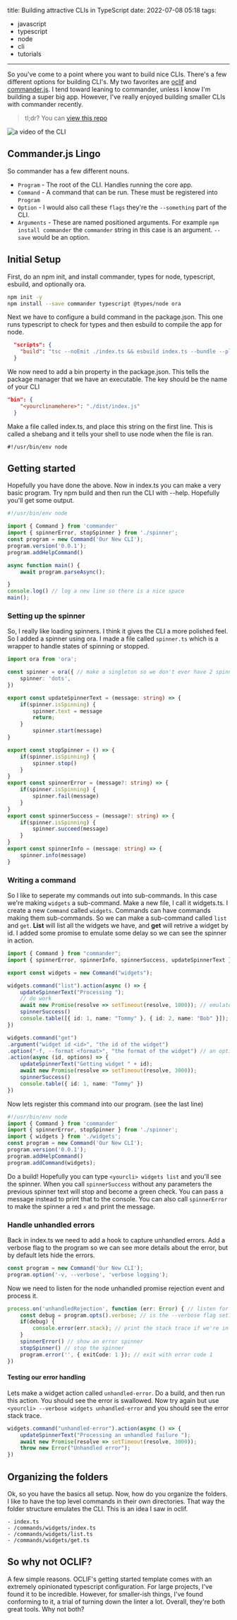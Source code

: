 title: Building attractive CLIs in TypeScript
date: 2022-07-08 05:18
tags:
- javascript
- typescript
- node
- cli
- tutorials
---

So you've come to a point where you want to build nice CLIs. There's a few different options for building CLI's. My two favorites are [oclif](https://oclif.io/) and [commander.js](https://github.com/tj/commander.js/). I tend toward leaning to commander, unless I know I'm building a super big app. However, I've really enjoyed building smaller CLIs with commander recently.

<!-- more -->

> tl;dr? You can [view this repo](https://github.com/TerribleDev/example-ts-cli)

![a video of the CLI](cli.gif)

## Commander.js Lingo

So commander has a few different nouns.

* `Program` - The root of the CLI. Handles running the core app.
* `Command` - A command that can be run. These must be registered into `Program`
* `Option` - I would also call these `flags` they're the `--something` part of the CLI.
* `Arguments` - These are named positioned arguments. For example `npm install commander` the `commander` string in this case is an argument. `--save` would be an option.



## Initial Setup

First, do an npm init, and install commander, types for node, typescript, esbuild, and optionally ora.

```bash
npm init -y
npm install --save commander typescript @types/node ora
```

Next we have to configure a build command in the package.json. This one runs typescript to check for types and then esbuild to compile the app for node.

```json
  "scripts": {
    "build": "tsc --noEmit ./index.ts && esbuild index.ts --bundle --platform=node --format=cjs --outfile=dist/index.js",
  }
```

We now need to add a bin property in the package.json. This tells the package manager that we have an executable. The key should be the name of your CLI

```json
"bin": {
    "<yourclinamehere>": "./dist/index.js"
  }
```


Make a file called index.ts, and place this string on the first line. This is called a shebang and it tells your shell to use node when the file is ran.

`#!/usr/bin/env node`

## Getting started

Hopefully you have done the above. Now in index.ts you can make a very basic program. Try npm build and then run the CLI with --help. Hopefully you'll get some output.

```ts
#!/usr/bin/env node

import { Command } from 'commander'
import { spinnerError, stopSpinner } from './spinner';
const program = new Command('Our New CLI');
program.version('0.0.1');
program.addHelpCommand()

async function main() {
    await program.parseAsync();

}
console.log() // log a new line so there is a nice space
main();
```

### Setting up the spinner

So, I really like loading spinners. I think it gives the CLI a more polished feel. So I added a spinner using ora. I made a file called `spinner.ts` which is a wrapper to handle states of spinning or stopped.

```ts
import ora from 'ora';

const spinner = ora({ // make a singleton so we don't ever have 2 spinners
    spinner: 'dots',
})

export const updateSpinnerText = (message: string) => {
    if(spinner.isSpinning) {
        spinner.text = message
        return;
    }
        spinner.start(message)
}

export const stopSpinner = () => {
    if(spinner.isSpinning) {
        spinner.stop()
    }
}
export const spinnerError = (message?: string) => {
    if(spinner.isSpinning) {
        spinner.fail(message)
    }
}
export const spinnerSuccess = (message?: string) => {
    if(spinner.isSpinning) {
        spinner.succeed(message)
    }
}
export const spinnerInfo = (message: string) => {
    spinner.info(message)
}
```

### Writing a command

So I like to seperate my commands out into sub-commands. In this case we're making `widgets` a sub-command. Make a new file, I call it widgets.ts. I create a new `Command` called `widgets`. Commands can have commands making them sub-commands. So we can make a sub-command called `list` and `get`. **List** will list all the widgets we have, and **get** will retrive a widget by id. I added some promise to emulate some delay so we can see the spinner in action.

    
```ts
import { Command } from "commander";
import { spinnerError, spinnerInfo, spinnerSuccess, updateSpinnerText } from "./spinner";

export const widgets = new Command("widgets");

widgets.command("list").action(async () => {
    updateSpinnerText("Processing ");
    // do work
    await new Promise(resolve => setTimeout(resolve, 1000)); // emulate work
    spinnerSuccess()
    console.table([{ id: 1, name: "Tommy" }, { id: 2, name: "Bob" }]);
})

widgets.command("get")
.argument("widget id <id>", "the id of the widget")
.option("-f, --format <format>", "the format of the widget") // an optional flag, this will be in options.f
.action(async (id, options) => {
    updateSpinnerText("Getting widget " + id);
    await new Promise(resolve => setTimeout(resolve, 3000));
    spinnerSuccess()
    console.table({ id: 1, name: "Tommy" })
})

```

Now lets register this command into our program. (see the last line)

```ts
#!/usr/bin/env node
import { Command } from 'commander'
import { spinnerError, stopSpinner } from './spinner';
import { widgets } from './widgets';
const program = new Command('Our New CLI');
program.version('0.0.1');
program.addHelpCommand()
program.addCommand(widgets);
```


Do a build! Hopefully you can type `<yourcli> widgets list` and you'll see the spinner. When you call `spinnerSuccess` without any parameters the previous spinner text will stop and become a green check. You can pass a message instead to print that to the console. You can also call `spinnerError` to make the spinner a red `x` and print the message.


### Handle unhandled errors

Back in index.ts we need to add a hook to capture unhandled errors. Add a verbose flag to the program so we can see more details about the error, but by default lets hide the errors.

```ts
const program = new Command('Our New CLI');
program.option('-v, --verbose', 'verbose logging');
```

Now we need to listen for the node unhandled promise rejection event and process it.


```ts
process.on('unhandledRejection', function (err: Error) { // listen for unhandled promise rejections
    const debug = program.opts().verbose; // is the --verbose flag set?
    if(debug) {
        console.error(err.stack); // print the stack trace if we're in verbose mode
    }
    spinnerError() // show an error spinner
    stopSpinner() // stop the spinner
    program.error('', { exitCode: 1 }); // exit with error code 1
})
```


#### Testing our error handling

Lets make a widget action called `unhandled-error`. Do a build, and then run this action. You should see the error is swallowed. Now try again but use `<yourcli> --verbose widgets unhandled-error` and you should see the error stack trace.

```ts
widgets.command("unhandled-error").action(async () => {
    updateSpinnerText("Processing an unhandled failure ");
    await new Promise(resolve => setTimeout(resolve, 3000));
    throw new Error("Unhandled error");
})
```

## Organizing the folders

Ok, so you have the basics all setup. Now, how do you organize the folders. I like to have the top level commands in their own directories. That way the folder structure emulates the CLI. This is an idea I saw in oclif. 

```
- index.ts
- /commands/widgets/index.ts
- /commands/widgets/list.ts
- /commands/widgets/get.ts

```

## So why not OCLIF?

A few simple reasons. OCLIF's getting started template comes with an extremely opinionated typescript configuration. For large projects, I've found it to be incredible. However, for smaller-ish things, I've found conforming to it, a trial of turning down the linter a lot. Overall, they're both great tools. Why not both?